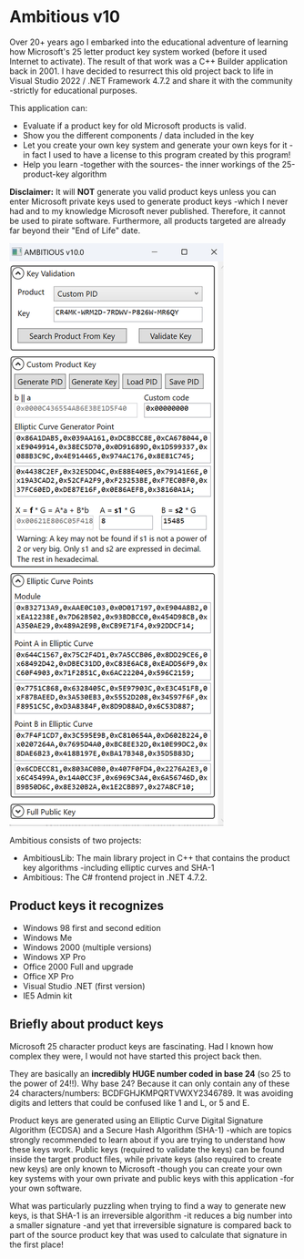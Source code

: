 # Ambitious v10
Over 20+ years ago I embarked into the educational adventure of learning how Microsoft's 25 letter product key system worked (before it used Internet to activate). The result of that work was a C++ Builder application back in 2001. I have decided to resurrect this old project back to life in Visual Studio 2022 / .NET Framework 4.7.2 and share it with the community -strictly for educational purposes.

This application can:
* Evaluate if a product key for old Microsoft products is valid. 
* Show you the different components / data included in the key
* Let you create your own key system and generate your own keys for it -in fact I used to have a license to this program created by this program!
* Help you learn -together with the sources- the inner workings of the 25-product-key algorithm
  
**Disclaimer:** It will **NOT** generate you valid product keys unless you can enter Microsoft private keys used to generate product keys -which I never had and to my knowledge Microsoft never published. Therefore, it cannot be used to pirate software. Furthermore, all products targeted are already far beyond their "End of Life" date. 

![Screenshot](./Screenshot.png)

Ambitious consists of two projects:
* AmbitiousLib: The main library project in C++ that contains the product key algorithms -including elliptic curves and SHA-1
* Ambitious: The C# frontend project in .NET 4.7.2. 

## Product keys it recognizes
* Windows 98 first and second edition
* Windows Me
* Windows 2000 (multiple versions)
* Windows XP Pro
* Office 2000 Full and upgrade
* Office XP Pro
* Visual Studio .NET (first version)
* IE5 Admin kit

## Briefly about product keys
Microsoft 25 character product keys are fascinating. Had I known how complex they were, I would not have started this project back then. 

They are basically an **incredibly HUGE number coded in base 24** (so 25 to the power of 24!!). Why base 24? Because it can only contain any of these 24 characters/numbers: BCDFGHJKMPQRTVWXY2346789. It was avoiding digits and letters that could be confused like 1 and L, or 5 and E. 

Product keys are generated using an Elliptic Curve Digital Signature Algorithm (ECDSA) and a Secure Hash Algorithm (SHA-1) -which are topics strongly recommended to learn about if you are trying to understand how these keys work. Public keys (required to validate the keys) can be found inside the target product files, while private keys (also required to create new keys) are only known to Microsoft -though you can create your own key systems with your own private and public keys with this application -for your own software. 

What was particularly puzzling when trying to find a way to generate new keys, is that SHA-1 is an irreversible algorithm -it reduces a big number into a smaller signature -and yet that irreversible signature is compared back to part of the source product key that was used to calculate that signature in the first place!

